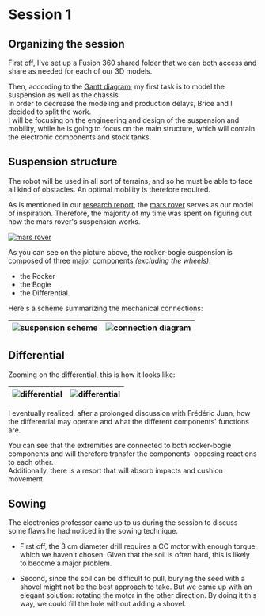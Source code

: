 # Session 1

## **Organizing the session**

First off, I've set up a Fusion 360 shared folder that we can both access and share as needed for each of our 3D models.

Then, according to the [Gantt diagram](../../Documentation/GanttDiagram.pdf), my first task is to model the suspension as well as the chassis.  
In order to decrease the modeling and production delays, Brice and I decided to split the work.  
I will be focusing on the engineering and design of the suspension and mobility, while he is going to focus on the main structure, which will contain the electronic components and stock tanks.  
  
## **Suspension structure**

The robot will be used in all sort of terrains, and so he must be able to face all kind of obstacles. An optimal mobility is therefore required.

As is mentioned in our [research report](../../Documentation/ResearchReport-Bibliography.pdf), the [mars rover](https://mars.nasa.gov/mars2020/spacecraft/rover/) serves as our model of inspiration. Therefore, the majority of my time was spent on figuring out how the mars rover's suspension works.

[![mars rover](../../Documentation/Images/Mars2020_callouts_legs_and_wheels.gif)](https://mars.nasa.gov/mars2020/spacecraft/rover/)

As you can see on the picture above, the rocker-bogie suspension is composed of three major components *(excluding the wheels)*:  

- the Rocker
- the Bogie
- the Differential.

Here's a scheme summarizing the mechanical connections:

|![suspension scheme](../../Documentation/Images/schema_suspension.png) | ![connection diagram](../../Documentation/Images/connection_diagram.png) |
|:---:|:---:|

## **Differential**

Zooming on the differential, this is how it looks like:

|![differential](../../Documentation/Images/differential_3D_model.png)|![differential](../../Documentation/Images/differential_scheme.png)|
|:---:|:---:|

I eventually realized, after a prolonged discussion with Frédéric Juan, how the differential may operate and what the different components' functions are.  

You can see that the extremities are connected to both rocker-bogie components and will therefore transfer the components' opposing reactions to each other.  
Additionally, there is a resort that will absorb impacts and cushion movement.  

## **Sowing**

The electronics professor came up to us during the session to discuss some flaws he had noticed in the sowing technique.

- First off, the 3 cm diameter drill requires a CC motor with enough torque, which we haven't chosen. Given that the soil is often hard, this is likely to become a major problem.

- Second, since the soil can be difficult to pull, burying the seed with a shovel might not be the best approach to take. But we came up with an elegant solution: rotating the motor in the other direction. By doing it this way, we could fill the hole without adding a shovel.
